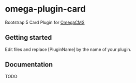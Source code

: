 # omega-plugin-card
Bootstrap 5 Card Plugin for [OmegaCMS](https://github.com/rohsyl/omega-eros)

## Getting started 

Edit files and replace [PluginName] by the name of your plugin.

## Documentation

TODO
